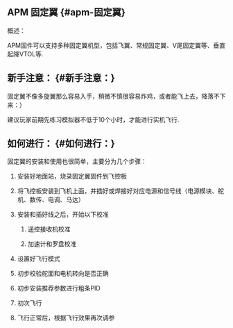 ## APM 固定翼 {#apm-固定翼}

概述：

APM固件可以支持多种固定翼机型，包括飞翼、常规固定翼、V尾固定翼等、垂直起降VTOL等.

## 新手注意： {#新手注意：}

固定翼不像多旋翼那么容易入手，稍微不慎很容易炸鸡，或者能飞上去，降落不下来：）

建议玩家前期先练习模拟器不低于10个小时，才能进行实机飞行.

## 如何进行： {#如何进行：}

固定翼的安装和使用也很简单，主要分为几个步骤：

1. 安装好地面站，烧录固定翼固件到飞控板

2. 将飞控板安装到飞机上面，并插好或焊接好对应电源和信号线（电源模块、舵机、数传、电调、马达）

3. 安装和插好线之后，开始以下校准

   1. 遥控接收机校准

   2. 加速计和罗盘校准

4. 设置好飞行模式

5. 初步校验舵面和电机转向是否正确

6. 初步安装推荐参数进行粗条PID

7. 初次飞行
8. 飞行正常后，根据飞行效果再次调参



